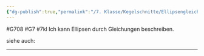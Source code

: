 ```yaml
---
{"dg-publish":true,"permalink":"/7. Klasse/Kegelschnitte/Ellipsengleichungen/"}
---
```


#G708 #G7 #7kl
Ich kann Ellipsen durch Gleichungen beschreiben.

siehe auch:
___
